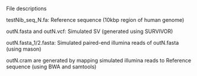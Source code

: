 File descriptions

  testNib_seq_N.fa: Reference sequence (10kbp region of human genome)

  outN.fasta and outN.vcf: Simulated SV (generated using SURVIVOR)

  outN.fasta_1/2.fasta: Simulated paired-end illumina reads of outN.fasta (using mason)

  outN.cram are generated by mapping simulated illumina reads to Reference sequence (using BWA and samtools)
